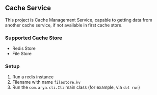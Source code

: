 ## Cache Service
This project is Cache Management Service, capable to getting data from another cache service,
if not available in first cache store.

### Supported Cache Store
- Redis Store
- File Store

### Setup
1. Run a redis instance
2. Filename with name `filestore.kv`
3. Run the `com.arya.cli.Cli` main class (for example, via `sbt run`)
